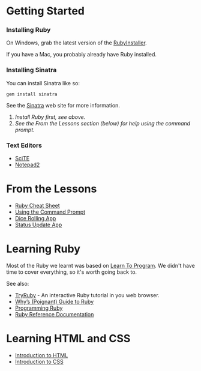 # Getting Started

### Installing Ruby

On Windows, grab the latest version of the [RubyInstaller](http://rubyinstaller.org/download.html).

If you have a Mac, you probably already have Ruby installed.

### Installing Sinatra

You can install Sinatra like so:

    gem install sinatra

See the [Sinatra](http://www.sinatrarb.com/) web site for more information.

1. *Install Ruby first, see above.*
2. *See the From the Lessons section (below) for help using the command prompt.*

### Text Editors

* [SciTE](http://www.scintilla.org/SciTE.html)
* [Notepad2](http://www.flos-freeware.ch/notepad2.html)

# From the Lessons

* [Ruby Cheat Sheet](http://github.com/phorsfall/teaching-sinatra/blob/master/docs/ruby.md)
* [Using the Command Prompt](http://github.com/phorsfall/teaching-sinatra/blob/master/docs/command_prompt.md)
* [Dice Rolling App](http://github.com/phorsfall/teaching-sinatra/tree/master/dice/)
* [Status Update App](http://github.com/phorsfall/teaching-sinatra/tree/master/status_app/)

# Learning Ruby

Most of the Ruby we learnt was based on [Learn To Program](http://pine.fm/LearnToProgram/).
We didn't have time to cover everything, so it's worth going back to.

See also:

* [TryRuby](http://tryruby.org/) - An interactive Ruby tutorial in you web browser.
* [Why’s (Poignant) Guide to Ruby](http://mislav.uniqpath.com/poignant-guide/book/)
* [Programming Ruby](http://www.ruby-doc.org/docs/ProgrammingRuby/)
* [Ruby Reference Documentation](http://www.ruby-doc.org/)

# Learning HTML and CSS

* [Introduction to HTML](http://www.w3.org/MarkUp/Guide/)
* [Introduction to CSS](http://www.w3.org/MarkUp/Guide/Style.html)
